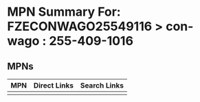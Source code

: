 



# MPN Summary For: FZECONWAGO25549116 > con-wago : 255-409-1016

## MPNs
  

|MPN|Direct Links|Search Links|
| :--- | :--- | :--- |
||||
